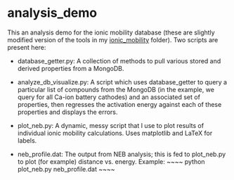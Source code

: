 # analysis_demo

This an analysis demo for the ionic mobility database (these are slightly modified version of the tools in my [ionic_mobility](https://github.com/dchannah/materials_mining/tree/master/ionic_mobility) folder).  Two scripts are present here:

* database_getter.py: A collection of methods to pull various stored and derived properties from a MongoDB.

* analyze_db_visualize.py: A script which uses database_getter to query a particular list of compounds from the MongoDB (in the example, we query for all Ca-ion battery cathodes) and an associated set of properties, then regresses the activation energy against each of these properties and displays the errors.

* plot_neb.py: A dynamic, messy script that I use to plot results of individual ionic mobility calculations.  Uses matplotlib and LaTeX for labels.

* neb_profile.dat: The output from NEB analysis; this is fed to plot_neb.py to plot (for example) distance vs. energy.  Example: ~~~~ python plot_neb.py neb_profile.dat ~~~~
